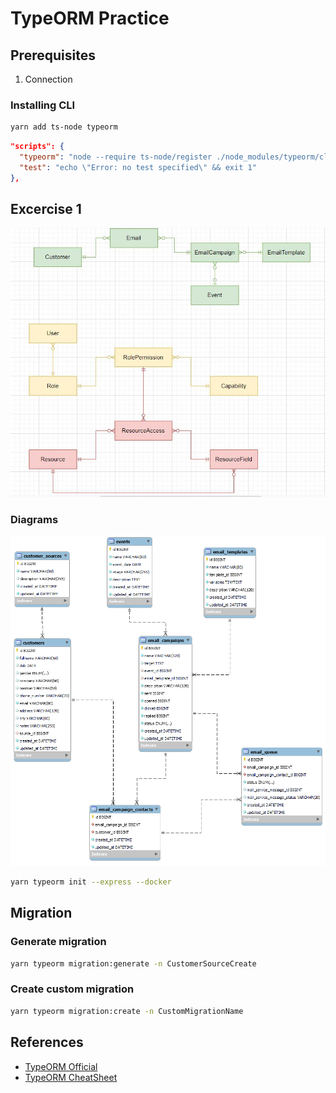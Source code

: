 # TypeORM Practice

## Prerequisites

1. Connection

### Installing CLI

```bash
yarn add ts-node typeorm
```

```json
"scripts": {
  "typeorm": "node --require ts-node/register ./node_modules/typeorm/cli.js",
  "test": "echo \"Error: no test specified\" && exit 1"
},
```

## Excercise 1

![API Email Marketing](./erd/API-Email-Marketing.JPG)

### Diagrams

![Diagrams](./erd/jsguru-typeorm.png)

```bash
yarn typeorm init --express --docker
```

## Migration

### Generate migration

```bash
yarn typeorm migration:generate -n CustomerSourceCreate
```

### Create custom migration

```bash
yarn typeorm migration:create -n CustomMigrationName
```

## References

- [TypeORM Official](https://typeorm.io/#/using-cli)
- [TypeORM CheatSheet](https://gist.github.com/misostack/cc1cc7a16a607fdcf84b61daf20d38d5)

